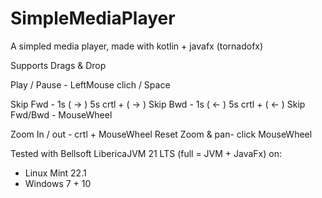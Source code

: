 # SimpleMediaPlayer
A simpled media player, made with kotlin + javafx (tornadofx)

Supports Drags & Drop

Play / Pause    -   LeftMouse clich / Space

Skip Fwd        -   1s  ( -> )
                    5s  crtl + ( -> )
Skip Bwd        -   1s  ( <- )
                    5s  crtl + ( <- )
Skip Fwd/Bwd    -   MouseWheel

Zoom In / out   -   crtl + MouseWheel
Reset Zoom & pan-   click MouseWheel

Tested with Bellsoft LibericaJVM 21 LTS (full = JVM + JavaFx)
on:
- Linux Mint 22.1
- Windows 7 + 10

